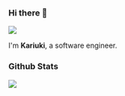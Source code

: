 ### Hi there 👋

<img src="https://lh3.googleusercontent.com/pw/ADCreHcnbZWAhdeV3o7z_R3AkkDMBtEc3KA6CGwrQZo_YUsoPFBCw8Z4EN2EcvfyfzhyPozTFf9EnlU7ujHJjAINlzbfnYZ0TikZm63l6MjNGDBEo3A5gJ0rhULfjPhGLy7IvSkFSPnoddwUFUMDAHk6xC_SHkKJHrDMU7myoYSuaJRL22ylJMJpZWoyFZckZuwxlL0i_6V4tcBrs1GrVpFfgwA_RfO3NRd2whuGWlUOlz1mweAA6GEYLpBhKaviGho08RwbGxrBvWnLaF6e7Ybnee5fXF1bSDQXddzUx-QGJQs1BicC6SeDmW-URF7bys9unCGF_hOp0S8zGA2lqjq0yyAkjGHOn-odzxg9Yo2fYoCA7efk65FULgw562_ZdVnB5ceTM6LDeNG3Ua-zGhUWEBJHN-c1KIpfCkRAML8DC0PEqjAaeV7D-0f_eXDXhROLcEj9B7Cq_yR8XDer4Zx-VV-VgTrTSLstmCOk9zMGYEvWAdoJz4xKGA0lPInB1_fRcM3A_9blJJNOfdnLsUpF_FTU_1GD0cMrPZh7MNpJYG_x-pskfA5X2BWpg_3COReeBDzWbpaDgf5JvdY6dPyQkydDqgRCieO30ZRqtOjsAKAJjnVc3J-k3FbG_QzwUz0e0A5iwTv54wjvJMaaiKpAjlIkTCxQrCl2lw8izxeg6awGbh4R0umckxEL75M2N0cVR00wv3JR24hGnl1NIun3X_Z8qfzRAUfL7XYLF4QKQAZXFtGLPHiTWuZPnxbNYqu0U_klK_DkbF8vnKvK0duhoSt3Mq5JMdue7LM6oyjqe6IfRSh6kc-h1TCKecDirmlhF-YMfdBEQlkc4_7WcLtQulOARL1E77_fjPosP9agXV9Q82UxHcsTkVzQEzvmuhqNZVY9X5EOFkZEyIDzjgLHCA=w426-h664-s-no-gm?authuser=0"/>

I'm **Kariuki**, a software engineer.
### Github Stats
<img 
   src="https://github-readme-stats.vercel.app/api?username=kariukikinyanjui&show_icons=true&theme=tokyonight" 
/>
